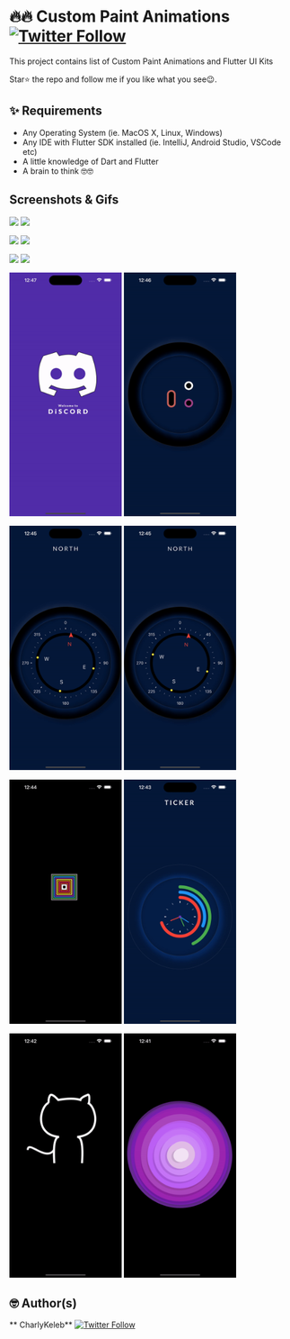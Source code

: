 # 🔥🔥 Custom Paint Animations [![Twitter Follow](https://img.shields.io/twitter/follow/CharlyKeleb.svg?style=social)](https://twitter.com/CharlyKeleb)

This project contains list of Custom Paint Animations and Flutter UI Kits

Star⭐ the repo and follow me if you like what you see😉.

## ✨ Requirements

* Any Operating System (ie. MacOS X, Linux, Windows)
* Any IDE with Flutter SDK installed (ie. IntelliJ, Android Studio, VSCode etc)
* A little knowledge of Dart and Flutter
* A brain to think 🤓🤓

## Screenshots & Gifs

<img src="ss/1.gif" width="200"> <img src="ss/3.gif" width="200">

<img src="ss/2.gif" width="200"> <img src="ss/4.gif" width="200">

<img src="ss/5.gif" width="200"> <img src="ss/6.gif" width="200">

<img src="ss/7.gif" width="200"> <img src="ss/8.gif" width="200"> 

<img src="ss/9.gif" width="200"> <img src="ss/10.gif" width="200"> 

<img src="ss/11.gif" width="200"> <img src="ss/12.gif" width="200"> 

<img src="ss/13.gif" width="200"> <img src="ss/14.gif" width="200"> 

## 🤓 Author(s)

**
CharlyKeleb** [![Twitter Follow](https://img.shields.io/twitter/follow/Charlykeleb.svg?style=social)](https://twitter.com/Charlykeleb)
